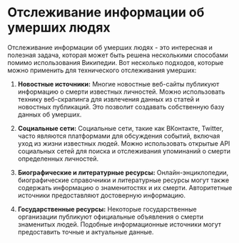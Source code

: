 # Отслеживание информации об умерших людях

Отслеживание информации об умерших людях - это интересная и полезная задача, которая может быть решена 
несколькими способами помимо использования Википедии. Вот несколько подходов, которые можно применить для технического 
отслеживания умерших:

1. **Новостные источники:** 
Многие новостные веб-сайты публикуют информацию о смерти известных личностей. Можно использовать технику 
веб-скрапинга для извлечения данных из статей и новостных публикаций. Это позволит создавать 
собственную базу данных об умерших.

2. **Социальные сети:** 
Социальные сети, такие как ВКонтакте, Twitter, часто являются платформами для обсуждения событий, включая уход из жизни 
известных людей. Можно использовать открытые API социальных сетей для поиска и отслеживания 
упоминаний о смерти определенных личностей.

3. **Биографические и литературные ресурсы:** 
Онлайн-энциклопедии, биографические справочники и литературные ресурсы могут также содержать информацию о знаменитостях 
и их смерти. Авторитетные источники предоставляют достоверную информацию.

4. **Государственные ресурсы:** 
Некоторые государственные организации публикуют официальные объявления о смерти знаменитых людей. 
Подобные информационные источники могут предоставить точные и актуальные данные.
